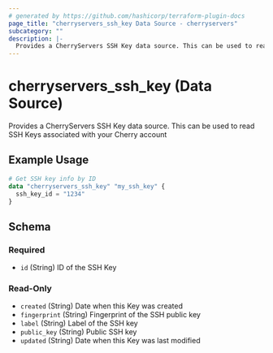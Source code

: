 ```yaml
---
# generated by https://github.com/hashicorp/terraform-plugin-docs
page_title: "cherryservers_ssh_key Data Source - cherryservers"
subcategory: ""
description: |-
  Provides a CherryServers SSH Key data source. This can be used to read SSH Keys associated with your Cherry account
---
```


# cherryservers_ssh_key (Data Source)

Provides a CherryServers SSH Key data source. This can be used to read SSH Keys associated with your Cherry account

## Example Usage

```terraform
# Get SSH key info by ID
data "cherryservers_ssh_key" "my_ssh_key" {
  ssh_key_id = "1234"
}
```

<!-- schema generated by tfplugindocs -->
## Schema

### Required

- `id` (String) ID of the SSH Key

### Read-Only

- `created` (String) Date when this Key was created
- `fingerprint` (String) Fingerprint of the SSH public key
- `label` (String) Label of the SSH key
- `public_key` (String) Public SSH key
- `updated` (String) Date when this Key was last modified
